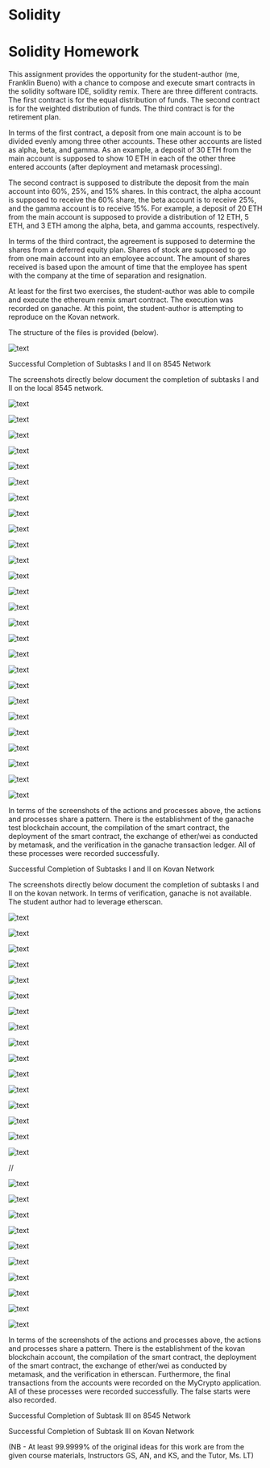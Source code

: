 # Solidity
# Solidity Homework


This assignment provides the opportunity for the student-author (me, Franklin Bueno) with a chance to compose and execute smart contracts in the solidity software IDE, solidity remix. There are three different contracts. The first contract is for the equal distribution of funds. The second contract is for the weighted distribution of funds. The third contract is for the retirement plan.

In terms of the first contract, a deposit from one main account is to be divided evenly among three other accounts. These other accounts are listed as alpha, beta, and gamma. As an example, a deposit of 30 ETH from the main account is supposed to show 10 ETH in each of the other three entered accounts (after deployment and metamask processing).

The second contract is supposed to distribute the deposit from the main account into 60%, 25%, and 15% shares. In this contract, the alpha account is supposed to receive the 60% share, the beta account is to receive 25%, and the gamma account is to receive 15%. For example, a deposit of 20 ETH from the main account is supposed to provide a distribution of 12 ETH, 5 ETH, and 3 ETH among the alpha, beta, and gamma accounts, respectively.

In terms of the third contract, the agreement is supposed to determine the shares from a deferred equity plan. Shares of stock are supposed to go from one main account into an employee account. The amount of shares received is based upon the amount of time that the employee has spent with the company at the time of separation and resignation.

At least for the first two exercises, the student-author was able to compile and execute the ethereum remix smart contract. The execution was recorded on ganache. At this point, the student-author is attempting to reproduce on the Kovan network.

The structure of the files is provided (below).



![text](/Screenshots/Screenshot%20(2167).png)





Successful Completion of Subtasks I and II on 8545 Network

The screenshots directly below document the completion of subtasks I and II on the local 8545 network.



![text](/Screenshots/Screenshot%20(2053).png)








![text](/Screenshots/Screenshot%20(2054).png)






![text](/Screenshots/Screenshot%20(2055).png)







![text](/Screenshots/Screenshot%20(2056).png)





![text](/Screenshots/Screenshot%20(2057).png)








![text](/Screenshots/Screenshot%20(2058).png)






![text](/Screenshots/Screenshot%20(2059).png)







![text](/Screenshots/Screenshot%20(2060).png)





![text](/Screenshots/Screenshot%20(2061).png)








![text](/Screenshots/Screenshot%20(2062).png)






![text](/Screenshots/Screenshot%20(2063).png)







![text](/Screenshots/Screenshot%20(2064).png)





![text](/Screenshots/Screenshot%20(2065).png)








![text](/Screenshots/Screenshot%20(2066).png)






![text](/Screenshots/Screenshot%20(2067).png)







![text](/Screenshots/Screenshot%20(2068).png)








![text](/Screenshots/Screenshot%20(2069).png)






![text](/Screenshots/Screenshot%20(2070).png)







![text](/Screenshots/Screenshot%20(2071).png)





![text](/Screenshots/Screenshot%20(2072).png)








![text](/Screenshots/Screenshot%20(2073).png)






![text](/Screenshots/Screenshot%20(2074).png)







![text](/Screenshots/Screenshot%20(2075).png)





![text](/Screenshots/Screenshot%20(2076).png)








![text](/Screenshots/Screenshot%20(2077).png)






![text](/Screenshots/Screenshot%20(2078).png)




In terms of the screenshots of the actions and processes above, the actions and processes share a pattern. There is the establishment of the ganache test blockchain account, the compilation of the smart contract, the deployment of the smart contract, the exchange of ether/wei as conducted by metamask, and the verification in the ganache transaction ledger. All of these processes were recorded successfully.  




Successful Completion of Subtasks I and II on Kovan Network

The screenshots directly below document the completion of subtasks I and II on the kovan network. In terms of verification, ganache is not available. The student author had to leverage etherscan.




![text](/Screenshots/Screenshot%20(2087).png)








![text](/Screenshots/Screenshot%20(2088).png)






![text](/Screenshots/Screenshot%20(2089).png)







![text](/Screenshots/Screenshot%20(2090).png)





![text](/Screenshots/Screenshot%20(2091).png)








![text](/Screenshots/Screenshot%20(2092).png)






![text](/Screenshots/Screenshot%20(2093).png)







![text](/Screenshots/Screenshot%20(2094).png)





![text](/Screenshots/Screenshot%20(2095).png)








![text](/Screenshots/Screenshot%20(2096).png)






![text](/Screenshots/Screenshot%20(2097).png)







![text](/Screenshots/Screenshot%20(2098).png)





![text](/Screenshots/Screenshot%20(2099).png)








![text](/Screenshots/Screenshot%20(2100).png)






![text](/Screenshots/Screenshot%20(2101).png)







![text](/Screenshots/Screenshot%20(2102).png)





//


![text](/Screenshots/Screenshot%20(2149).png)






![text](/Screenshots/Screenshot%20(2150).png)







![text](/Screenshots/Screenshot%20(2151).png)





![text](/Screenshots/Screenshot%20(2152).png)








![text](/Screenshots/Screenshot%20(2153).png)






![text](/Screenshots/Screenshot%20(2154).png)







![text](/Screenshots/Screenshot%20(2155).png)





![text](/Screenshots/Screenshot%20(2156).png)








![text](/Screenshots/Screenshot%20(2157).png)






![text](/Screenshots/Screenshot%20(2158).png)










In terms of the screenshots of the actions and processes above, the actions and processes share a pattern. There is the establishment of the kovan blockchain account, the compilation of the smart contract, the deployment of the smart contract, the exchange of ether/wei as conducted by metamask, and the verification in etherscan. Furthermore, the final transactions from the accounts were recorded on the MyCrypto application. All of these processes were recorded successfully. The false starts were also recorded.



Successful Completion of Subtask III on 8545 Network

Successful Completion of Subtask III on Kovan Network














(NB - At least 99.9999% of the original ideas for this work are from the given course materials, Instructors GS, AN, and KS, and the Tutor, Ms. LT)
